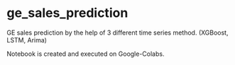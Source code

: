 # ge_sales_prediction
GE sales prediction by the help of 3 different time series method. (XGBoost, LSTM, Arima)

Notebook is created and executed on Google-Colabs.
